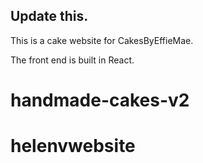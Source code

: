 ## Update this.

This is a cake website for CakesByEffieMae.

The front end is built in React.
# handmade-cakes-v2
# helenvwebsite
